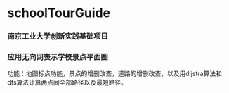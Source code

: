 # schoolTourGuide
### 南京工业大学创新实践基础项目

### 应用无向网表示学校景点平面图

功能：地图标点功能，景点的增删改查，道路的增删改查，以及用dijstra算法和dfs算法计算两点间全部路径以及最短路径。
